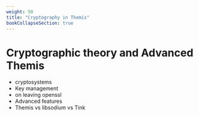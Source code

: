 ```yaml
---
weight: 50
title: "Cryptography in Themis"
bookCollapseSection: true
---
```



# Cryptographic theory and Advanced Themis

* cryptosystems
* Key management
* on leaving openssl
* Advanced features
* Themis vs libsodium vs Tink
